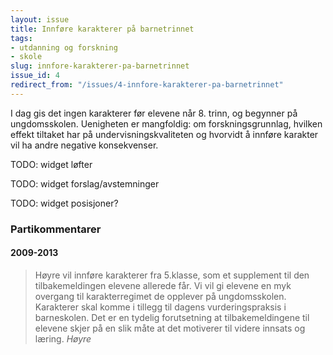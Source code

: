 ```yaml
---
layout: issue
title: Innføre karakterer på barnetrinnet
tags:
- utdanning og forskning
- skole
slug: innfore-karakterer-pa-barnetrinnet
issue_id: 4
redirect_from: "/issues/4-innfore-karakterer-pa-barnetrinnet"
---
```


I dag gis det ingen karakterer før elevene når 8. trinn, og begynner på ungdomsskolen. Uenigheten er mangfoldig: om forskningsgrunnlag, hvilken effekt tiltaket har på undervisningskvaliteten og hvorvidt å innføre karakter vil ha andre negative konsekvenser. 

TODO: widget løfter

TODO: widget forslag/avstemninger

TODO: widget posisjoner?

### Partikommentarer

#### 2009-2013


> Høyre vil innføre karakterer fra 5.klasse, som et supplement til den tilbakemeldingen elevene allerede får. Vi vil gi elevene en myk overgang til karakterregimet de opplever på ungdomsskolen. Karakterer skal komme i tillegg til dagens vurderingspraksis i barneskolen. Det er en tydelig forutsetning at tilbakemeldingene til elevene skjer på en slik måte at det motiverer  til videre innsats og læring.
> <cite>Høyre</cite>

